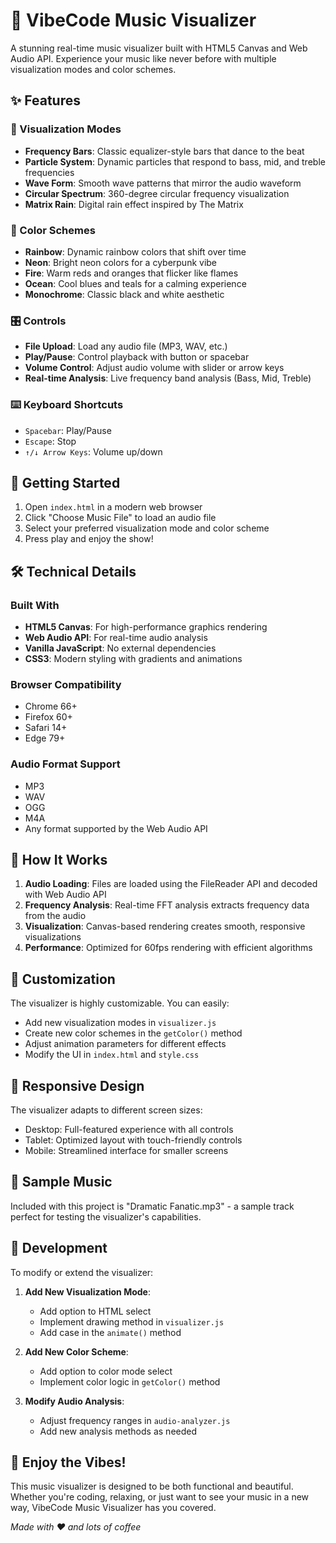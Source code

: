 # 🎵 VibeCode Music Visualizer

A stunning real-time music visualizer built with HTML5 Canvas and Web Audio API. Experience your music like never before with multiple visualization modes and color schemes.

## ✨ Features

### 🎨 Visualization Modes
- **Frequency Bars**: Classic equalizer-style bars that dance to the beat
- **Particle System**: Dynamic particles that respond to bass, mid, and treble frequencies
- **Wave Form**: Smooth wave patterns that mirror the audio waveform
- **Circular Spectrum**: 360-degree circular frequency visualization
- **Matrix Rain**: Digital rain effect inspired by The Matrix

### 🌈 Color Schemes
- **Rainbow**: Dynamic rainbow colors that shift over time
- **Neon**: Bright neon colors for a cyberpunk vibe
- **Fire**: Warm reds and oranges that flicker like flames
- **Ocean**: Cool blues and teals for a calming experience
- **Monochrome**: Classic black and white aesthetic

### 🎛️ Controls
- **File Upload**: Load any audio file (MP3, WAV, etc.)
- **Play/Pause**: Control playback with button or spacebar
- **Volume Control**: Adjust audio volume with slider or arrow keys
- **Real-time Analysis**: Live frequency band analysis (Bass, Mid, Treble)

### ⌨️ Keyboard Shortcuts
- `Spacebar`: Play/Pause
- `Escape`: Stop
- `↑/↓ Arrow Keys`: Volume up/down

## 🚀 Getting Started

1. Open `index.html` in a modern web browser
2. Click "Choose Music File" to load an audio file
3. Select your preferred visualization mode and color scheme
4. Press play and enjoy the show!

## 🛠️ Technical Details

### Built With
- **HTML5 Canvas**: For high-performance graphics rendering
- **Web Audio API**: For real-time audio analysis
- **Vanilla JavaScript**: No external dependencies
- **CSS3**: Modern styling with gradients and animations

### Browser Compatibility
- Chrome 66+
- Firefox 60+
- Safari 14+
- Edge 79+

### Audio Format Support
- MP3
- WAV
- OGG
- M4A
- Any format supported by the Web Audio API

## 🎯 How It Works

1. **Audio Loading**: Files are loaded using the FileReader API and decoded with Web Audio API
2. **Frequency Analysis**: Real-time FFT analysis extracts frequency data from the audio
3. **Visualization**: Canvas-based rendering creates smooth, responsive visualizations
4. **Performance**: Optimized for 60fps rendering with efficient algorithms

## 🎨 Customization

The visualizer is highly customizable. You can easily:
- Add new visualization modes in `visualizer.js`
- Create new color schemes in the `getColor()` method
- Adjust animation parameters for different effects
- Modify the UI in `index.html` and `style.css`

## 📱 Responsive Design

The visualizer adapts to different screen sizes:
- Desktop: Full-featured experience with all controls
- Tablet: Optimized layout with touch-friendly controls
- Mobile: Streamlined interface for smaller screens

## 🎵 Sample Music

Included with this project is "Dramatic Fanatic.mp3" - a sample track perfect for testing the visualizer's capabilities.

## 🔧 Development

To modify or extend the visualizer:

1. **Add New Visualization Mode**:
   - Add option to HTML select
   - Implement drawing method in `visualizer.js`
   - Add case in the `animate()` method

2. **Add New Color Scheme**:
   - Add option to color mode select
   - Implement color logic in `getColor()` method

3. **Modify Audio Analysis**:
   - Adjust frequency ranges in `audio-analyzer.js`
   - Add new analysis methods as needed

## 🎉 Enjoy the Vibes!

This music visualizer is designed to be both functional and beautiful. Whether you're coding, relaxing, or just want to see your music in a new way, VibeCode Music Visualizer has you covered.

*Made with ❤️ and lots of coffee*
